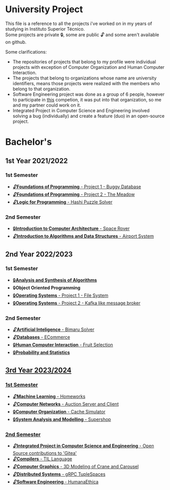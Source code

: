 <h1>University Project</h1>
<p>
  This file is a reference to all the projects i've worked on in my years of studying in Instituto Superior Técnico. <br>
  Some projects are private 🔒, some are public 🔓 and some aren't available on github.

  Some clarifications:
  - The repositories of projects that belong to my profile were individual projects with exception of Computer Organization and Human Computer Interaction.
  - The projects that belong to organizations whose name are university identifiers, means those projects were realized with the members who belong to that organization.
  - Software Engineering project was done as a group of 6 people, however to participate in <a href="https://tt.tecnico.ulisboa.pt/parcerias-empresariais/premios-de-merito-a-alunos/premio-de-merito-novabase-em-engenharia-de-software/">this</a> competion, it was put into that organization, so me and my partner could work on it.
  - Integrated Project in Computer Science and Engineering involved solving a bug (individually) and create a feature (duo) in an open-source project.
</p>

<h1>Bachelor's</h1>

<h2>1st Year 2021/2022</h1>
<h3>1st Semester</h3>
<ul>
  <li><a href="https://github.com/DanielMatiasCarvalho/fp-buggy_database">🔓<b>Foundations of Programming</b> - Project 1 - Buggy Database</a></li>
  <li><a href="https://github.com/DanielMatiasCarvalho/fp-the_meadow">🔓<b>Foundations of Programming</b> - Project 2 - The Meadow</a></li>
  <li><a href="https://github.com/DanielMatiasCarvalho/lp-hashi_puzzle_solver">🔓<b>Logic for Programming</b> - Hashi Puzzle Solver</a></li>
</ul>
<h3>2nd Semester</h3>
<ul>
  <li><a href="https://github.com/ist1100293-ist1102556-ist1102597/iac-space-rover">🔒<b>Introduction to Computer Architecture</b> - Space Rover</a></li>
  <li><a href="https://github.com/DanielMatiasCarvalho/IAED">🔓<b>Introduction to Algorithms and Data Structures</b> - Airport System </a></li>
</ul>

<h2>2nd Year 2022/2023</h1>
<h3>1st Semester</h3>
<ul>
  <li><a href="">🔒<b>Analysis and Synthesis of Algorithms</b></a></li>
  <li>🔒<b>Object Oriented Programming</b></li>
  <li><a href="https://github.com/ist1100293-ist1102556/so-tecnicofs">🔒<b>Operating Systems</b> - Project 1 - File System</a></li>
  <li><a href="https://github.com/ist1100293-ist1102556/so-messagebroker">🔒<b>Operating Systems</b> - Project 2 - Kafka like message broker</a></li>
</ul>
<h3>2nd Semester</h3>
<ul>
  <li><a href="https://github.com/ist1100293-ist1102556/ia-bimaru">🔓<b>Artificial Inteligence</b> - Bimaru Solver</a></li>
  <li><a href="https://github.com/ist1100293-ist1102556-ist1102597/bd-ecommerce">🔓<b>Databases</b> - ECommerce</a></li>
  <li><a href="https://github.com/DanielMatiasCarvalho/IPM-bake-off2/tree/main">🔒<b>Human Computer Interaction</b> - Fruit Selection</li>
  <li><a href="https://github.com/carlosfelgueiras/pe-projeto">🔒<b>Probability and Statistics</b></li>
</ul>

<h2>3rd Year 2023/2024</h1>
<h3>1st Semester</h3>
<ul>
  <li><a href="https://github.com/ist1100293-ist1102556/apre-homeworks/tree/main">🔓<b>Machine Learning</b> - Homeworks</a></li>
  <li><a href="https://github.com/ist1100293-ist1102556/rc-auction_client_server">🔓<b>Computer Networks</b> - Auction Server and Client</a></li>
  <li><a href="https://github.com/DanielMatiasCarvalho/IST-OC-LAB2">🔒<b>Computer Organization</b> - Cache Simulator</a></li>
  <li><a href="https://github.com/carlosfelgueiras/ams-supershop">🔒<b>System Analysis and Modelling</b> - Supershop</li>
</ul>
<h3>2nd Semester</h3>
<ul>
  <li><a href="https://github.com/DanielMatiasCarvalho/gitea">🔓<b>Integrated Project in Computer Science and Engineering</b> - Open Source contributions to 'Gitea'</a></li>
  <li><a href="https://github.com/ist1100293-ist1102556/com-til">🔓<b>Compilers</b> - TIL Language</a></li>
  <li><a href="https://github.com/ist1100293-ist1102556-ist1102597/cg-project">🔓<b>Computer Graphics</b> - 3D Modeling of Crane and Carousel</a></li>
  <li><a href="https://github.com/ist1100293-ist1102556-ist1102597/sd-tuple-spaces">🔓<b>Distributed Systems</b> - gRPC TupleSpaces</a></li>
  <li><a href="https://github.com/ist1100293-ist1102556/esof-humanaethica">🔓<b>Software Engineering</b> - HumanaEthica</a></li>
</ul>
